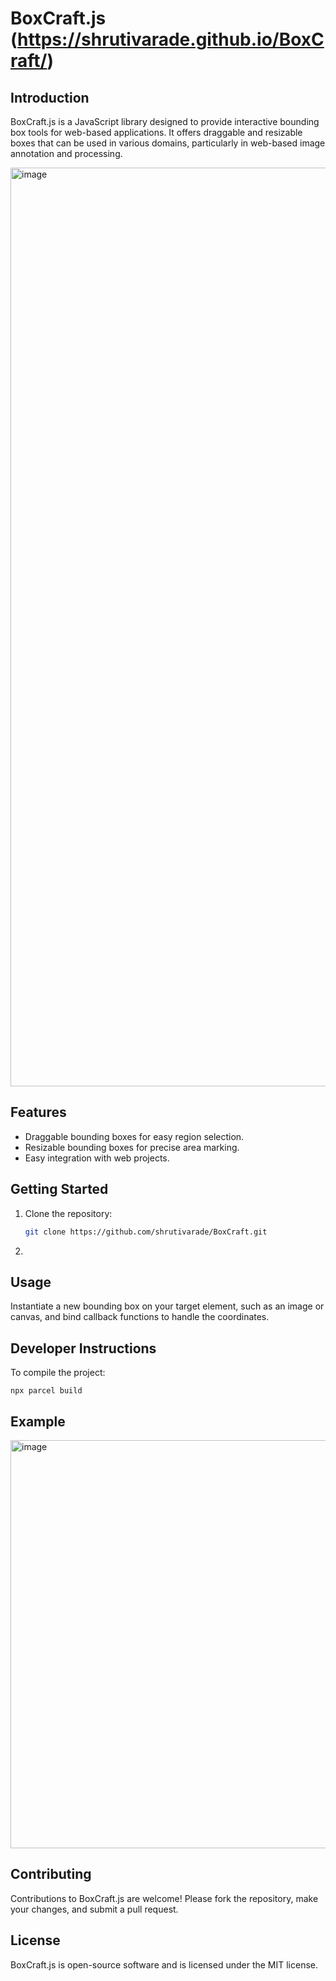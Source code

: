 # BoxCraft.js (https://shrutivarade.github.io/BoxCraft/)

## Introduction
BoxCraft.js is a JavaScript library designed to provide interactive bounding box tools for web-based applications. It offers draggable and resizable boxes that can be used in various domains, particularly in web-based image annotation and processing.

<img width="1470" alt="image" src="https://github.com/shrutivarade/BoxCraft/assets/37963866/df414f36-d87d-4333-b0e0-6f949c626b34">


## Features
- Draggable bounding boxes for easy region selection.
- Resizable bounding boxes for precise area marking.
- Easy integration with web projects.

## Getting Started
1. Clone the repository:
   ```bash
   git clone https://github.com/shrutivarade/BoxCraft.git

2. <script src="https://raw.githubusercontent.com/shrutivarade/BoxCraft/main/dist/boxCraft.min.js"></script>

## Usage

Instantiate a new bounding box on your target element, such as an image or canvas, and bind callback functions to handle the coordinates.

## Developer Instructions

To compile the project:

`npx parcel build`

## Example

<img width="653" alt="image" src="https://github.com/shrutivarade/BoxCraft/assets/37963866/cfd4f489-f105-4317-b650-411c99879069">

## Contributing

Contributions to BoxCraft.js are welcome! Please fork the repository, make your changes, and submit a pull request.

## License

BoxCraft.js is open-source software and is licensed under the MIT license.
